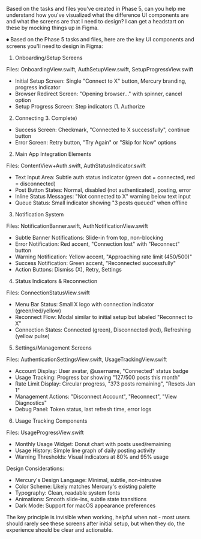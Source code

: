 Based on the tasks and files you've created in Phase 5, can you help me understand how you've visualized what the difference UI components are and what the screens are that I need to design? I can get a headstart on these by mocking things up in Figma.

⏺ Based on the Phase 5 tasks and files, here are the key UI components and screens you'll need to design in Figma:

  1. Onboarding/Setup Screens

  Files: OnboardingView.swift, AuthSetupView.swift,
  SetupProgressView.swift

  - Initial Setup Screen: Single "Connect to X" button, Mercury branding, progress indicator
  - Browser Redirect Screen: "Opening browser..." with spinner, cancel option
  - Setup Progress Screen: Step indicators (1. Authorize
   2. Connecting 3. Complete)
  - Success Screen: Checkmark, "Connected to X successfully", continue button
  - Error Screen: Retry button, "Try Again" or "Skip for
   Now" options

  2. Main App Integration Elements

  Files: ContentView+Auth.swift,
  AuthStatusIndicator.swift

  - Text Input Area: Subtle auth status indicator (green
   dot = connected, red = disconnected)
  - Post Button States: Normal, disabled (not
  authenticated), posting, error
  - Inline Status Messages: "Not connected to X" warning
   below text input
  - Queue Status: Small indicator showing "3 posts
  queued" when offline

  3. Notification System

  Files: NotificationBanner.swift,
  AuthNotificationView.swift

  - Subtle Banner Notifications: Slide-in from top,
  non-blocking
  - Error Notification: Red accent, "Connection lost"
  with "Reconnect" button
  - Warning Notification: Yellow accent, "Approaching
  rate limit (450/500)"
  - Success Notification: Green accent, "Reconnected
  successfully"
  - Action Buttons: Dismiss (X), Retry, Settings

  4. Status Indicators & Reconnection

  Files: ConnectionStatusView.swift

  - Menu Bar Status: Small X logo with connection
  indicator (green/red/yellow)
  - Reconnect Flow: Modal similar to initial setup but
  labeled "Reconnect to X"
  - Connection States: Connected (green), Disconnected
  (red), Refreshing (yellow pulse)

  5. Settings/Management Screens

  Files: AuthenticationSettingsView.swift,
  UsageTrackingView.swift

  - Account Display: User avatar, @username, "Connected"
   status badge
  - Usage Tracking: Progress bar showing "127/500 posts
  this month"
  - Rate Limit Display: Circular progress, "373 posts
  remaining", "Resets Jan 1"
  - Management Actions: "Disconnect Account",
  "Reconnect", "View Diagnostics"
  - Debug Panel: Token status, last refresh time, error
  logs

  6. Usage Tracking Components

  Files: UsageProgressView.swift

  - Monthly Usage Widget: Donut chart with posts
  used/remaining
  - Usage History: Simple line graph of daily posting
  activity
  - Warning Thresholds: Visual indicators at 80% and 95%
   usage

  Design Considerations:

  - Mercury's Design Language: Minimal, subtle,
  non-intrusive
  - Color Scheme: Likely matches Mercury's existing
  palette
  - Typography: Clean, readable system fonts
  - Animations: Smooth slide-ins, subtle state
  transitions
  - Dark Mode: Support for macOS appearance preferences

  The key principle is invisible when working, helpful 
  when not - most users should rarely see these screens
  after initial setup, but when they do, the experience
  should be clear and actionable.